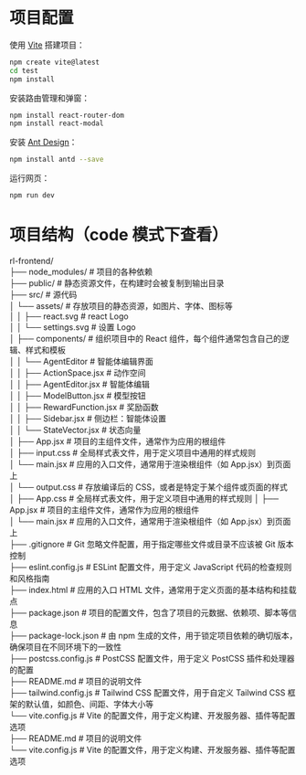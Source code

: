 # 项目配置

使用 [Vite](https://vitejs.cn/vite3-cn/guide/) 搭建项目：
```bash
npm create vite@latest
cd test
npm install
```

安装路由管理和弹窗：
```bash
npm install react-router-dom
npm install react-modal
```

安装 [Ant Design](https://ant.design/docs/react/use-with-vite-cn)：
```bash
npm install antd --save
```

运行网页：
```bash
npm run dev
```

# 项目结构（code 模式下查看）

rl-frontend/  
├── node_modules/ # 项目的各种依赖  
├── public/ # 静态资源文件，在构建时会被复制到输出目录  
├── src/ # 源代码  
│       └── assets/ # 存放项目的静态资源，如图片、字体、图标等  
│       │         ├── react.svg # react Logo  
│       │         └── settings.svg # 设置 Logo  
│       ├── components/ # 组织项目中的 React 组件，每个组件通常包含自己的逻辑、样式和模板  
│       │         └── AgentEditor # 智能体编辑界面  
│       │                       ├── ActionSpace.jsx # 动作空间  
│       │                       ├── AgentEditor.jsx # 智能体编辑  
│       │                       ├── ModelButton.jsx # 模型按钮  
│       │                       ├── RewardFunction.jsx # 奖励函数  
│       │                       ├── Sidebar.jsx # 侧边栏：智能体设置  
│       │                       └── StateVector.jsx # 状态向量  
│       ├── App.jsx # 项目的主组件文件，通常作为应用的根组件  
│       ├── input.css # 全局样式表文件，用于定义项目中通用的样式规则  
│       └── main.jsx # 应用的入口文件，通常用于渲染根组件（如 App.jsx）到页面上  
│       └── output.css # 存放编译后的 CSS，或者是特定于某个组件或页面的样式  
│       ├── App.css # 全局样式表文件，用于定义项目中通用的样式规则 
│       ├── App.jsx # 项目的主组件文件，通常作为应用的根组件   
│       └── main.jsx # 应用的入口文件，通常用于渲染根组件（如 App.jsx）到页面上  
├── .gitignore # Git 忽略文件配置，用于指定哪些文件或目录不应该被 Git 版本控制  
├── eslint.config.js # ESLint 配置文件，用于定义 JavaScript 代码的检查规则和风格指南  
├── index.html # 应用的入口 HTML 文件，通常用于定义页面的基本结构和挂载点  
├── package.json # 项目的配置文件，包含了项目的元数据、依赖项、脚本等信息  
├── package-lock.json # 由 npm 生成的文件，用于锁定项目依赖的确切版本，确保项目在不同环境下的一致性  
├── postcss.config.js # PostCSS 配置文件，用于定义 PostCSS 插件和处理器的配置  
├── README.md # 项目的说明文件  
├── tailwind.config.js # Tailwind CSS 配置文件，用于自定义 Tailwind CSS 框架的默认值，如颜色、间距、字体大小等  
└── vite.config.js # Vite 的配置文件，用于定义构建、开发服务器、插件等配置选项  
├── README.md # 项目的说明文件  
└── vite.config.js # Vite 的配置文件，用于定义构建、开发服务器、插件等配置选项  

